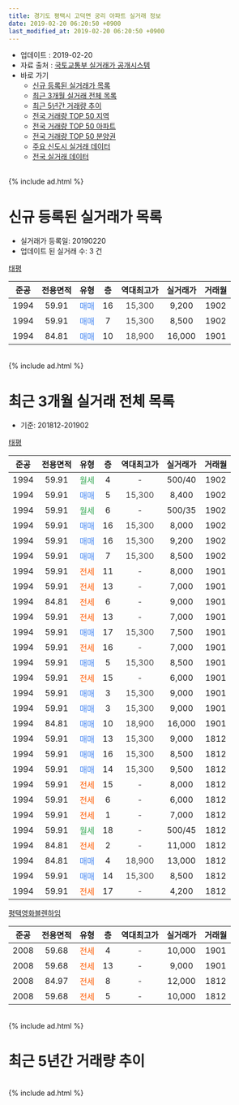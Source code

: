 ```yaml
---
title: 경기도 평택시 고덕면 궁리 아파트 실거래 정보
date: 2019-02-20 06:20:50 +0900
last_modified_at: 2019-02-20 06:20:50 +0900
---
```


* 업데이트 : 2019-02-20
* 자료 출처 : [국토교통부 실거래가 공개시스템](http://rt.molit.go.kr)
* 바로 가기
    * [신규 등록된 실거래가 목록](#신규-등록된-실거래가-목록)
    * [최근 3개월 실거래 전체 목록](#최근-3개월-실거래-전체-목록)
    * [최근 5년간 거래량 추이](#최근-5년간-거래량-추이)
    * [전국 거래량 TOP 50 지역](https://inasie.github.io/apt-trade-info/최근-3개월-전국에서-가장-거래가-많이-발생한-지역)
    * [전국 거래량 TOP 50 아파트](https://inasie.github.io/apt-trade-info/최근-3개월-전국에서-가장-거래가-많이-발생한-아파트)
    * [전국 거래량 TOP 50 분양권](https://inasie.github.io/apt-trade-info/최근-3개월-전국에서-가장-거래가-많이-발생한-분양권)
    * [주요 신도시 실거래 데이터](https://inasie.github.io/apt-trade-info/주요-신도시)
    * [전국 실거래 데이터](https://inasie.github.io/apt-trade-info/전국)
<br>
{% include ad.html %}
<br>

# 신규 등록된 실거래가 목록
* 실거래가 등록일: 20190220
* 업데이트 된 실거래 수: 3 건


[태평](https://search.naver.com/search.naver?query=%EA%B2%BD%EA%B8%B0%EB%8F%84+%ED%8F%89%ED%83%9D%EC%8B%9C+%EA%B3%A0%EB%8D%95%EB%A9%B4+%EA%B6%81%EB%A6%AC+%ED%83%9C%ED%8F%89)

|준공|전용면적|유형|층|역대최고가|실거래가|거래월|
|:---:|:---:|:---:|:---:|:---:|:---:|:---:|
|1994|59.91|<span style="color:#4285f3">매매</span>|16|<span style="color:#444444">15,300</span>|9,200|1902|
|1994|59.91|<span style="color:#4285f3">매매</span>|7|<span style="color:#444444">15,300</span>|8,500|1902|
|1994|84.81|<span style="color:#4285f3">매매</span>|10|<span style="color:#444444">18,900</span>|16,000|1901|


<br>
{% include ad.html %}
<br>

# 최근 3개월 실거래 전체 목록
* 기준: 201812-201902


[태평](https://search.naver.com/search.naver?query=%EA%B2%BD%EA%B8%B0%EB%8F%84+%ED%8F%89%ED%83%9D%EC%8B%9C+%EA%B3%A0%EB%8D%95%EB%A9%B4+%EA%B6%81%EB%A6%AC+%ED%83%9C%ED%8F%89)

|준공|전용면적|유형|층|역대최고가|실거래가|거래월|
|:---:|:---:|:---:|:---:|:---:|:---:|:---:|
|1994|59.91|<span style="color:#34a853">월세</span>|4|<span style="color:#444444">-</span>|500/40|1902|
|1994|59.91|<span style="color:#4285f3">매매</span>|5|<span style="color:#444444">15,300</span>|8,400|1902|
|1994|59.91|<span style="color:#34a853">월세</span>|6|<span style="color:#444444">-</span>|500/35|1902|
|1994|59.91|<span style="color:#4285f3">매매</span>|16|<span style="color:#444444">15,300</span>|8,000|1902|
|1994|59.91|<span style="color:#4285f3">매매</span>|16|<span style="color:#444444">15,300</span>|9,200|1902|
|1994|59.91|<span style="color:#4285f3">매매</span>|7|<span style="color:#444444">15,300</span>|8,500|1902|
|1994|59.91|<span style="color:#ff5a00">전세</span>|11|<span style="color:#444444">-</span>|8,000|1901|
|1994|59.91|<span style="color:#ff5a00">전세</span>|13|<span style="color:#444444">-</span>|7,000|1901|
|1994|84.81|<span style="color:#ff5a00">전세</span>|6|<span style="color:#444444">-</span>|9,000|1901|
|1994|59.91|<span style="color:#ff5a00">전세</span>|13|<span style="color:#444444">-</span>|7,000|1901|
|1994|59.91|<span style="color:#4285f3">매매</span>|17|<span style="color:#444444">15,300</span>|7,500|1901|
|1994|59.91|<span style="color:#ff5a00">전세</span>|16|<span style="color:#444444">-</span>|7,000|1901|
|1994|59.91|<span style="color:#4285f3">매매</span>|5|<span style="color:#444444">15,300</span>|8,500|1901|
|1994|59.91|<span style="color:#ff5a00">전세</span>|15|<span style="color:#444444">-</span>|6,000|1901|
|1994|59.91|<span style="color:#4285f3">매매</span>|3|<span style="color:#444444">15,300</span>|9,000|1901|
|1994|59.91|<span style="color:#4285f3">매매</span>|3|<span style="color:#444444">15,300</span>|9,000|1901|
|1994|84.81|<span style="color:#4285f3">매매</span>|10|<span style="color:#444444">18,900</span>|16,000|1901|
|1994|59.91|<span style="color:#4285f3">매매</span>|13|<span style="color:#444444">15,300</span>|9,000|1812|
|1994|59.91|<span style="color:#4285f3">매매</span>|16|<span style="color:#444444">15,300</span>|8,500|1812|
|1994|59.91|<span style="color:#4285f3">매매</span>|14|<span style="color:#444444">15,300</span>|9,500|1812|
|1994|59.91|<span style="color:#ff5a00">전세</span>|15|<span style="color:#444444">-</span>|8,000|1812|
|1994|59.91|<span style="color:#ff5a00">전세</span>|6|<span style="color:#444444">-</span>|6,000|1812|
|1994|59.91|<span style="color:#ff5a00">전세</span>|1|<span style="color:#444444">-</span>|7,000|1812|
|1994|59.91|<span style="color:#34a853">월세</span>|18|<span style="color:#444444">-</span>|500/45|1812|
|1994|84.81|<span style="color:#ff5a00">전세</span>|2|<span style="color:#444444">-</span>|11,000|1812|
|1994|84.81|<span style="color:#4285f3">매매</span>|4|<span style="color:#444444">18,900</span>|13,000|1812|
|1994|59.91|<span style="color:#4285f3">매매</span>|14|<span style="color:#444444">15,300</span>|8,500|1812|
|1994|59.91|<span style="color:#ff5a00">전세</span>|17|<span style="color:#444444">-</span>|4,200|1812|

[평택영화블렌하임](https://search.naver.com/search.naver?query=%EA%B2%BD%EA%B8%B0%EB%8F%84+%ED%8F%89%ED%83%9D%EC%8B%9C+%EA%B3%A0%EB%8D%95%EB%A9%B4+%EA%B6%81%EB%A6%AC+%ED%8F%89%ED%83%9D%EC%98%81%ED%99%94%EB%B8%94%EB%A0%8C%ED%95%98%EC%9E%84)

|준공|전용면적|유형|층|역대최고가|실거래가|거래월|
|:---:|:---:|:---:|:---:|:---:|:---:|:---:|
|2008|59.68|<span style="color:#ff5a00">전세</span>|4|<span style="color:#444444">-</span>|10,000|1901|
|2008|59.68|<span style="color:#ff5a00">전세</span>|13|<span style="color:#444444">-</span>|9,000|1901|
|2008|84.97|<span style="color:#ff5a00">전세</span>|8|<span style="color:#444444">-</span>|12,000|1812|
|2008|59.68|<span style="color:#ff5a00">전세</span>|5|<span style="color:#444444">-</span>|10,000|1812|


<br>
{% include ad.html %}
<br>

# 최근 5년간 거래량 추이


<div style="width:100%;">
    <canvas id="deal_progress" height="200"></canvas>
</div>

<script>
new Chart(document.getElementById("deal_progress"), {
    type: 'line',
    data: {
        labels: ['201402','201403','201404','201405','201406','201407','201408','201409','201410','201411','201412','201501','201502','201503','201504','201505','201506','201507','201508','201509','201510','201511','201512','201601','201602','201603','201604','201605','201606','201607','201608','201609','201610','201611','201612','201701','201702','201703','201704','201705','201706','201707','201708','201709','201710','201711','201712','201801','201802','201803','201804','201805','201806','201807','201808','201809','201810','201811','201812','201901','201902'],
        datasets: [{
            label: '매매',
            pointRadius: 1,
            data: [13, 12, 15, 20, 17, 14, 22, 21, 15, 8, 18, 15, 20, 21, 16, 28, 24, 26, 12, 17, 29, 13, 8, 10, 9, 11, 8, 12, 9, 9, 14, 13, 16, 6, 8, 3, 9, 6, 10, 12, 8, 12, 4, 16, 8, 8, 9, 6, 3, 5, 11, 4, 7, 4, 6, 10, 13, 9, 5, 5, 4],
            borderColor: "rgba(255, 201, 14, 1)",
            backgroundColor: "rgba(255, 201, 14, 0.5)",
            fill: false,
            lineTension: 0
        },{
            label: '전월세',
            pointRadius: 1,
            data: [10, 19, 8, 13, 10, 13, 10, 16, 13, 14, 8, 15, 10, 20, 19, 11, 7, 10, 9, 12, 16, 8, 8, 9, 12, 7, 11, 5, 10, 14, 8, 10, 9, 7, 9, 5, 4, 8, 6, 4, 8, 3, 5, 6, 8, 4, 3, 4, 7, 7, 7, 3, 8, 6, 3, 9, 8, 3, 8, 8, 2],
            borderColor: "rgba(0, 141, 185, 1)",
            backgroundColor: "rgba(0, 141, 185, 0.5)",
            fill: false,
            lineTension: 0
        }
        ]
    },
    options: {
        responsive: true,
        title: {
            display: false
        },
        tooltips: {
            mode: 'index',
            intersect: false
        },
        hover: {
            mode: 'nearest',
            intersect: true
        },
        scales: {
            xAxes: [{
                display: true,
                scaleLabel: {
                    display: true,
                    labelString: '년/월'
                }
            }],
            yAxes: [{
                display: true,
                ticks: {
                    suggestedMin: 0,
                },
                scaleLabel: {
                    display: true,
                    labelString: '실거래 수'
                }
            }]
        }
    }
});

</script>


<br>
{% include ad.html %}
<br>

